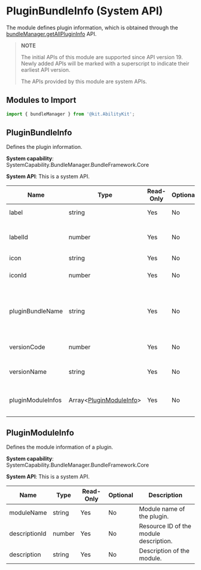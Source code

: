 # PluginBundleInfo (System API)
<!--Kit: Ability Kit-->
<!--Subsystem: BundleManager-->
<!--Owner: @wanghang904-->
<!--Designer: @hanfeng6-->
<!--Tester: @kongjing2-->
<!--Adviser: @Brilliantry_Rui-->

The module defines plugin information, which is obtained through the [bundleManager.getAllPluginInfo](js-apis-bundleManager-sys.md#bundlemanagergetallplugininfo19) API.

> **NOTE**
>
> The initial APIs of this module are supported since API version 19. Newly added APIs will be marked with a superscript to indicate their earliest API version.
>
> The APIs provided by this module are system APIs.

## Modules to Import

```ts
import { bundleManager } from '@kit.AbilityKit';
```

## PluginBundleInfo
Defines the plugin information.

**System capability**: SystemCapability.BundleManager.BundleFramework.Core
 
**System API**: This is a system API.

| Name          | Type  | Read-Only| Optional| Description          |
| -------------- | ------ | ---- | ---- | -------------- |
| label   | string | Yes  | No  | Plugin name.  |
| labelId   | number | Yes  | No  | Resource ID of the plugin name.  |
| icon   | string | Yes  | No  | Plugin icon.  |
| iconId   | number | Yes  | No  | Resource ID of the plugin icon.  |
| pluginBundleName   | string | Yes  | No  | Bundle name of the application for which the plugin is installed.  |
| versionCode   | number | Yes  | No  | Version number of the plugin.  |
| versionName   | string | Yes  | No  | Version name of the plugin.  |
| pluginModuleInfos   | Array<[PluginModuleInfo](js-apis-bundleManager-pluginBundleInfo-sys.md#pluginmoduleinfo)> | Yes  | No  | Module information of the plugin.  |

## PluginModuleInfo
Defines the module information of a plugin.

**System capability**: SystemCapability.BundleManager.BundleFramework.Core

**System API**: This is a system API.

| Name          | Type  | Read-Only| Optional| Description          |
| -------------- | ------ | ---- | ---- | -------------- |
| moduleName   | string | Yes  | No  |  Module name of the plugin. |
| descriptionId   | number | Yes  | No  |  Resource ID of the module description. |
| description   | string | Yes  | No  |  Description of the module. |
